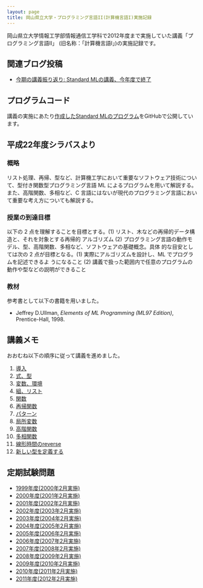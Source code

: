 ```yaml
---
layout: page
title: 岡山県立大学・プログラミング言語II(計算機言語I)実施記録
---
```

岡山県立大学情報工学部情報通信工学科で2012年度まで実施していた講義「プログラミング言語II」
(旧名称：「計算機言語I」)の実施記録です。

## 関連ブログ投稿

- [今期の講義振り返り: Standard MLの講義、今年度で終了](https://knsm.net/%E4%BB%8A%E6%9C%9F%E3%81%AE%E8%AC%9B%E7%BE%A9%E6%8C%AF%E3%82%8A%E8%BF%94%E3%82%8A-standard-ml%E3%81%AE%E8%AC%9B%E7%BE%A9-%E4%BB%8A%E5%B9%B4%E5%BA%A6%E3%81%A7%E7%B5%82%E4%BA%86-d33b74ad2d0b#.cnq84awwv)

## プログラムコード

講義の実施にあたり[作成したStandard MLのプログラム](https://github.com/kunishi/standard-ml-toy-programs)をGitHubで公開しています。

## 平成22年度シラバスより

### 概略

リスト処理、再帰、型など、計算機工学において重要なソフトウェア技術について、型付き関数型プログラミング言語 ML によるプログラムを用いて解説する。また、高階関数、多相など、C 言語にはないが現代のプログラミング言語において重要な考え方についても解説する。

### 授業の到達目標

以下の 2 点を理解することを目標とする。(1) リスト、木などの再帰的データ構造と、それを対象とする再帰的 アルゴリズム (2) プログラミング言語の動作モデル、型、高階関数、多相など、ソフトウェアの基礎概念。具体 的な目安としては次の 2 点が目標となる。(1) 実際にアルゴリズムを設計し、ML でプログラムを記述できるよ うになること (2) 講義で扱った範囲内で任意のプログラムの動作や型などの説明ができること

### 教材

参考書として以下の書籍を用いました。

- Jeffrey D.Ullman, *Elements of ML Programming (ML97 Edition)*, Prentice-Hall, 1998.

## 講義メモ

おおむね以下の順序に従って講義を進めました。

1. [導入](https://drive.google.com/open?id=15QzIetAY_2X5wVH10nBuuSEtFFbvgymnxkMTYtevl_k)
1. [式、型](https://drive.google.com/open?id=1RbHZvSOabL711SGnfA2A76pA30siWtrBZq3Zd3J002w)
1. [変数、環境](https://drive.google.com/open?id=12WNVSYWIEWl6aRafdMWz7WxJM9FQtzqEwg3HbfDgYDo)
1. [組、リスト](https://drive.google.com/open?id=1_wOhzPiNUJVA10wemCLs1Km-GfltR_HUuzkzHXVd4cY)
1. [関数](https://drive.google.com/open?id=1e9JszYVUO-OiKCHZr2J8_OIJXwMpxmXVDghJEZBCSl4)
1. [再帰関数](https://drive.google.com/open?id=1KBhfG0OptR6L3WEvK-apmzu-3U1pHbYlddvWp3pRRv4)
1. [パターン](https://drive.google.com/open?id=133QK_JH2GT0_MrkRJEX3fve50XfuLnHN_-IblfwZIIg)
1. [局所変数](https://drive.google.com/open?id=1FlpMSf1Yjy7UzFqknOS_bWZYhWI5J1Dyqh3uHLRvcFU)
1. [高階関数](https://drive.google.com/open?id=1vz1jQYe1r_ZbKBYQL4Yh2_ls51NJQYileLyxA3gy5xU)
1. [多相関数](https://drive.google.com/open?id=107QGhbu6YQJCImMzgaeJ4djcPT6WPuOJJJStnHK1Pik)
1. [線形時間のreverse](https://drive.google.com/open?id=1Rtitoy-QpdWmOdwP98RxB3Q5G3h11KgiIo9JovLgMjQ)
1. [新しい型を定義する](https://drive.google.com/open?id=1XOxwBHI8vJlXpPXzO_Ltga6S8TMWdXT4lZnhry8evhk)

## 定期試験問題

- [1999年度(2000年2月実施)](opu-computer-language-i-exam-2000.pdf)
- [2000年度(2001年2月実施)](opu-computer-language-i-exam-2001.pdf)
- [2001年度(2002年2月実施)](opu-computer-language-i-exam-2002.pdf)
- [2002年度(2003年2月実施)](opu-computer-language-i-exam-2003.pdf)
- [2003年度(2004年2月実施)](opu-computer-language-i-exam-2004.pdf)
- [2004年度(2005年2月実施)](opu-computer-language-i-exam-2005.pdf)
- [2005年度(2006年2月実施)](opu-computer-language-i-exam-2006.pdf)
- [2006年度(2007年2月実施)](opu-computer-language-i-exam-2007.pdf)
- [2007年度(2008年2月実施)](opu-computer-language-i-exam-2008.pdf)
- [2008年度(2009年2月実施)](opu-programming-language-ii-exam-2009.pdf)
- [2009年度(2010年2月実施)](opu-programming-language-ii-exam-2010.pdf)
- [2010年度(2011年2月実施)](opu-programming-language-ii-exam-2011.pdf)
- [2011年度(2012年2月実施)](opu-programming-language-ii-exam-2012.pdf)
